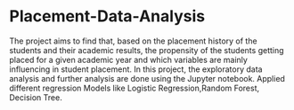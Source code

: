 # Placement-Data-Analysis
The project aims to find that, based on the placement history of the students and their academic results, the propensity of the students getting placed for a given academic year and which variables are mainly influencing in student placement. 
In this project, the exploratory data analysis and further analysis are done using the Jupyter notebook.
Applied different regression Models like Logistic Regression,Random Forest, Decision Tree.


